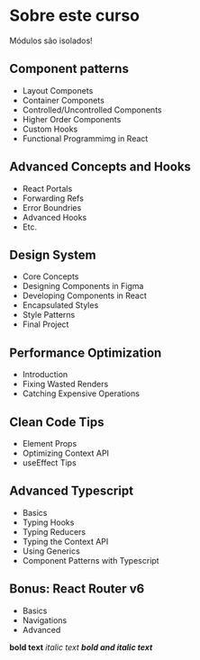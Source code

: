 # Sobre este curso

Módulos são isolados!

## Component patterns
- Layout Componets
- Container Componets
- Controlled/Uncontrolled Components
- Higher Order Components
- Custom Hooks
- Functional Programmimg in React

## Advanced Concepts and Hooks
- React Portals
- Forwarding Refs
- Error Boundries
- Advanced Hooks
- Etc.

## Design System
- Core Concepts
- Designing Components in Figma
- Developing Components in React
- Encapsulated Styles
- Style Patterns
- Final Project

## Performance Optimization
- Introduction
- Fixing Wasted Renders
- Catching Expensive Operations

## Clean Code Tips
- Element Props
- Optimizing Context API
- useEffect Tips

## Advanced Typescript
- Basics
- Typing Hooks
- Typing Reducers
- Typing the Context API
- Using Generics
- Component Patterns with Typescript

## Bonus: React Router v6
- Basics
- Navigations
- Advanced


**bold text**
*italic text*
***bold and italic text***